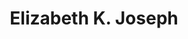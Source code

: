 ---
avatar: /images/people/elizabethkjoseph.jpg
avatar_small: /images/people/elizabethkjoseph_small.jpg
bio: Elizabeth K. Joseph is a Developer Advocate at IBM focused on IBM Z (mainframes!).
  Previously, she spent time working on Apache Mesos, and four years as a systems
  engineer on the OpenStack Infrastructure team and six years on the Ubuntu Community
  Council and has held various roles in the Ubuntu community and is the co-author
  of The Official Ubuntu Book, 8th and 9th Editions. At home in San Francisco, she
  sits on the Board of Directors for Partimus.org, a non-profit in the Bay Area providing
  Linux-based computers to schools in need.
homepage: https://princessleia.com/
instagram: null
linkedin: null
title: Elizabeth K. Joseph
twitter: https://x.com/pleia2
type: guest
username: elizabethkjoseph
youtube: null
---